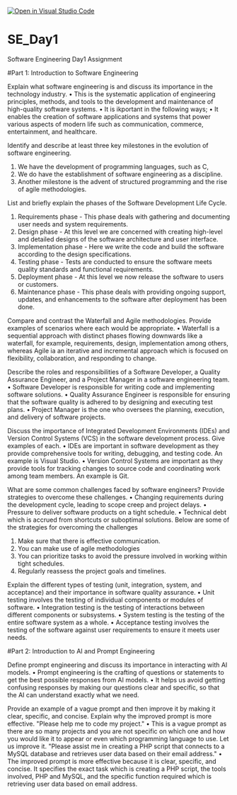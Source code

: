 [![Open in Visual Studio Code](https://classroom.github.com/assets/open-in-vscode-2e0aaae1b6195c2367325f4f02e2d04e9abb55f0b24a779b69b11b9e10269abc.svg)](https://classroom.github.com/online_ide?assignment_repo_id=15565560&assignment_repo_type=AssignmentRepo)
# SE_Day1
Software Engineering Day1 Assignment

#Part 1: Introduction to Software Engineering

Explain what software engineering is and discuss its importance in the technology industry.
  • This is the systematic application of engineering principles, methods, and tools to the development and maintenance of high-quality software systems. 
  • It is ikportant in the following ways;
  • It enables the creation of software applications and systems that power various aspects of modern life such as communication, commerce, entertainment, and healthcare.


Identify and describe at least three key milestones in the evolution of software engineering.
  1. We have the development of programming languages, such as C, 
  2. We do have the establishment of software engineering as a discipline. 
  3. Another milestone is the advent of structured programming and the rise of agile methodologies.


List and briefly explain the phases of the Software Development Life Cycle.
  1. Requirements phase - This phase deals with gathering and documenting user needs and system requirements.
  2. Design phase - At this level we are concerned with creating high-level and detailed designs of the software architecture and user interface.
  3. Implementation phase - Here we write the code and build the software according to the design specifications.
  4. Testing phase - Tests are conducted to ensure the software meets quality standards and functional requirements.
  5. Deployment phase - At this level we now release the software to users or customers.
  6. Maintenance phase - This phase deals with providing ongoing support, updates, and enhancements to the software after deployment has been done.


Compare and contrast the Waterfall and Agile methodologies. Provide examples of scenarios where each would be appropriate.
  • Waterfall is a sequential approach with distinct phases flowing downwards like a waterfall, for example, requirements, design, implementation among others, whereas Agile ia an iterative and incremental approach which is focused on flexibility, collaboration, and responding to change.


Describe the roles and responsibilities of a Software Developer, a Quality Assurance Engineer, and a Project Manager in a software engineering team.
  • Software Developer is responsible for writing code and implementing software solutions.
  • Quality Assurance Engineer is responsible for ensuring that the software quality is adhered to by designing and executing test plans.
  • Project Manager is the one who oversees the planning, execution, and delivery of software projects.


Discuss the importance of Integrated Development Environments (IDEs) and Version Control Systems (VCS) in the software development process. Give examples of each.
  • IDEs are important in software development as they provide comprehensive tools for writing, debugging, and testing code. An example is Visual Studio.
  • Version Control Systems are important as they provide tools for tracking changes to source code and coordinating work among team members. An example is Git.


What are some common challenges faced by software engineers? Provide strategies to overcome these challenges.
   • Changing requirements during the development cycle, leading to scope creep and project delays.
   • Pressure to deliver software products on a tight schedule.
   • Technical debt which is accrued from shortcuts or suboptimal solutions.
   Below are some of the strategies for overcoming the challenges
   1. Make sure that there is effective communication.
   2. You can make use of agile methodologies
   3. You can prioritize tasks to avoid the pressure involved in working within tight schedules.
   4. Regularly reassess the project goals and timelines.


Explain the different types of testing (unit, integration, system, and acceptance) and their importance in software quality assurance.
  • Unit testing involves the testing of individual components or modules of software.
  • Integration testing is the testing of interactions between different components or subsystems.
  • System testing is the testing of the entire software system as a whole.
  • Acceptance testing involves the testing of the software against user requirements to ensure it meets user needs.


#Part 2: Introduction to AI and Prompt Engineering


Define prompt engineering and discuss its importance in interacting with AI models.
  • Prompt engineering is the crafting of questions or statements to get the best possible responses from AI models. 
  • It helps us avoid getting confusing responses by making our questions clear and specific, so that the AI can understand exactly what we need.


Provide an example of a vague prompt and then improve it by making it clear, specific, and concise. Explain why the improved prompt is more effective.
    "Please help me to code my project." 
  • This is a vague prompt as there are so many projects and you are not specific on which one and how you would like it to appear or even which programming language to use. 
 Let us improve it.
"Please assist me in creating a PHP script that connects to a MySQL database and retrieves user data based on their email address."
  • The improved prompt is more effective because it is clear, specific, and concise. It specifies the exact task which is creating a PHP script, the tools involved, PHP and MySQL, and the specific function required which is retrieving user data based on email address.
